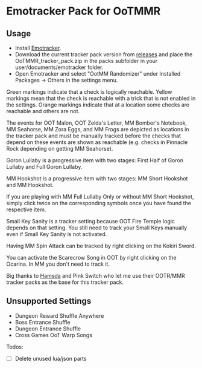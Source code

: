 # Emotracker Pack for OoTMMR

## Usage

- Install [Emotracker](https://emotracker.net/download/).
- Download the current tracker pack version from [releases](https://github.com/jupiter0fire/OoTMMR_tracker_pack/releases) and place the OoTMMR_tracker_pack.zip in the packs subfolder in your user/documents/emotracker folder.
- Open Emotracker and select "OotMM Randomizer" under Installed Packages -> Others in the settings menu.

Green markings indicate that a check is logically reachable. Yellow markings mean that the check is reachable with a trick that is not enabled in the settings. Orange markings indicate that at a location some checks are reachable and others are not.

The events for OOT Malon, OOT Zelda's Letter, MM Bomber's Notebook, MM Seahorse, MM Zora Eggs, and MM Frogs are depicted as locations in the tracker pack and must be manually tracked before the checks that depend on these events are shown as reachable (e.g. checks in Pinnacle Rock depending on getting MM Seahorse).

Goron Lullaby is a progressive item with two stages: First Half of Goron Lullaby and Full Goron Lullaby.

MM Hookshot is a progressive item with two stages: MM Short Hookshot and MM Hookshot.

If you are playing with MM Full Lullaby Only or without MM Short Hookshot, simply click twice on the corresponding symbols once you have found the respective item.

Small Key Sanity is a tracker setting because OOT Fire Temple logic depends on that setting. You still need to track your Small Keys manually even if Small Key Sanity is not activated.

Having MM Spin Attack can be tracked by right clicking on the Kokiri Sword.

You can activate the Scarecrow Song in OOT by right clicking on the Ocarina. In MM you don't need to track it.

Big thanks to [Hamsda](https://github.com/Hamsda/EmoTrackerPacks) and Pink Switch who let me use their OOTR/MMR tracker packs as the base for this tracker pack.

## Unsupported Settings

- Dungeon Reward Shuffle Anywhere
- Boss Entrance Shuffle
- Dungeon Entrance Shuffle
- Cross Games OoT Warp Songs

Todos:

- [ ] Delete unused lua/json parts